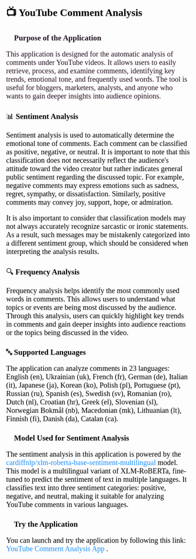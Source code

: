 <h1 style="font-family: san-serif; color: black; font-weight: 650;">📺 YouTube Comment Analysis</h1>

<h2 style="font-family: san-serif; color: #261324; font-weight: 550;">🎯 Purpose of the Application</h2>

<p style="font-family: san-serif; color: #261324; font-weight: normal; font-size: 20px;">
  This application is designed for the automatic analysis of comments under YouTube videos. It allows users to easily retrieve, process, and examine comments, identifying key trends, emotional tone, and frequently used words. The tool is useful for bloggers, marketers, analysts, and anyone who wants to gain deeper insights into audience opinions.
</p>

<h2 style="font-family: san-serif; color: black; font-weight: 550;">📊 Sentiment Analysis</h2>

<p style="font-family: san-serif; color: black; font-weight: normal; font-size: 20px;">
  Sentiment analysis is used to automatically determine the emotional tone of comments. Each comment can be classified as positive, negative, or neutral. It is important to note that this classification does not necessarily reflect the audience's attitude toward the video creator but rather indicates general public sentiment regarding the discussed topic. For example, negative comments may express emotions such as sadness, regret, sympathy, or dissatisfaction. Similarly, positive comments may convey joy, support, hope, or admiration.
</p>

<p style="font-family: san-serif; color: black; font-weight: normal; font-size: 20px;">
  It is also important to consider that classification models may not always accurately recognize sarcastic or ironic statements. As a result, such messages may be mistakenly categorized into a different sentiment group, which should be considered when interpreting the analysis results.
</p>

<h2 style="font-family: san-serif; color: black; font-weight: 550;">🔍 Frequency Analysis</h2>

<p style="font-family: san-serif; color: black; font-weight: normal; font-size: 20px;">
  Frequency analysis helps identify the most commonly used words in comments. This allows users to understand what topics or events are being most discussed by the audience. Through this analysis, users can quickly highlight key trends in comments and gain deeper insights into audience reactions or the topics being discussed in the video.
</p>

<h2 style="font-family: san-serif; color: black; font-weight: 550;">🔤 Supported Languages</h2>

<p style="font-family: san-serif; color: black; font-weight: normal; font-size: 20px;">
  The application can analyze comments in 23 languages: English (en), Ukrainian (uk), French (fr), German (de), Italian (it), Japanese (ja), Korean (ko), Polish (pl), Portuguese (pt), Russian (ru), Spanish (es), Swedish (sv), Romanian (ro), Dutch (nl), Croatian (hr), Greek (el), Slovenian (sl), Norwegian Bokmål (nb), Macedonian (mk), Lithuanian (lt), Finnish (fi), Danish (da), Catalan (ca).
</p>

<h2 style="font-family: san-serif; color: black; font-weight: 550;">🤖 Model Used for Sentiment Analysis</h2>

<p style="font-family: san-serif; color: black; font-weight: normal; font-size: 20px;">
  The sentiment analysis in this application is powered by the <a href="https://huggingface.co/cardiffnlp/xlm-roberta-base-sentiment-multilingual" target="_blank" style="color: #1E90FF; text-decoration: none;">cardiffnlp/xlm-roberta-base-sentiment-multilingual</a> model. This model is a multilingual variant of XLM-RoBERTa, fine-tuned to predict the sentiment of text in multiple languages. It classifies text into three sentiment categories: positive, negative, and neutral, making it suitable for analyzing YouTube comments in various languages.
</p>

<h2 style="font-family: san-serif; color: black; font-weight: 550;">🚀 Try the Application</h2>

<p style="font-family: san-serif; color: black; font-weight: normal; font-size: 20px;">
  You can launch and try the application by following this link:  
  <a href="https://youtubecommentsapp-ski.streamlit.app" target="_blank" style="color: #1E90FF; text-decoration: none;">
    YouTube Comment Analysis App
  </a>.  
</p>
